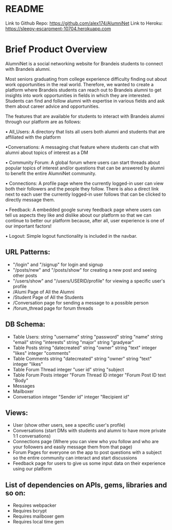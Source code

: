 # README

Link to Github Repo: https://github.com/alex174/AlumniNet
Link to Heroku: https://sleepy-escarpment-10704.herokuapp.com

# Brief Product Overview
AlumniNet is a social networking website for Brandeis students to connect with Brandeis alumni.  

Most seniors graduating from college experience difficulty finding out about work opportunities in the real world. Therefore, we wanted to create a platform where Brandeis students can reach out to Brandeis alumni to get insights into work opportunities in fields in which they are interested. Students can find and follow alumni with expertise in various fields and ask them about career advice and opportunities. 

The features that are available for students to interact with Brandeis alumni through our platform are as follows:

• All_Users: A directory that lists all users both alumni and students that are affiliated with the platform


•Conversations: A messaging chat feature where students can chat with alumni about topics of interest as a DM


• Community Forum: A global forum where users can start threads about popular topics of interest and/or questions that can be answered by alumni to
benefit the entire AlumniNet community.


• Connections: A profile page where the currently logged-in user can view both their followers and the people they follow. There is also a direct link next to each user the currently logged-in user follows that can be clicked to directly message them.


• Feedback: A embedded google survey feedback page where users can tell us aspects they like and dislike about our platform so that we can continue to better our platform because, after all, user experience is one of our important factors!


• Logout: Simple logout functionality is included in the navbar.


## URL Patterns:
- "/login" and "/signup" for login and signup
- "/posts/new" and "/posts/show" for creating a new post and seeing other posts
- "/users/show" and "/users/USERID/profile" for viewing a specific user's profile
- /Alumi Page of All the Alumni
- /Student Page of All the Students
- /Conversation page for sending a message to a possible person
- /forum_thread page for forum threads

## DB Schema:
- Table Users:
    string "username"
    string "password"
    string "name"
    string "email"
    string "interests"
    string "major"
    string "gradyear"
- Table Posts
    string "datecreated"
    string "owner"
    string "text"
    integer "likes"
    integer "comments"
- Table Comments
    string "datecreated"
    string "owner"
    string "text"
    integer "likes"
- Table Forum Thread
    integer "user id"
    string "subject
- Table Forum Posts
  integer "Forum Thread ID
  integer "Forum Post ID
  text    "Body"
- Messages
- Mailboxer
- Conversation
  integer "Sender id"
  integer "Recipient id"
    
    

## Views:
- User (show other users, see a specific user's profile)
- Conversations (start DMs with students and alumni to have more private 1:1 conversations)
- Connections page (Where you can view who you follow and who are your followers and easily message them from that page)
- Forum Pages for everyone on the app to post questions with a subject so the entire community can interact and start discussions
- Feedback page for users to give us some input data on their experience using our platform


## List of dependencies on APIs, gems, libraries and so on:
- Requires webpacker
- Requires bcrypt
- Requires mailboxer gem
- Requires local time gem

